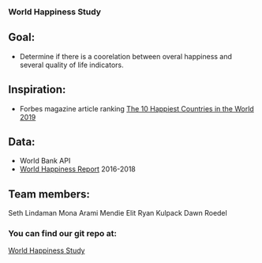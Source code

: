 ### World Happiness Study

## Goal:
*   Determine if there is a coorelation between overal happiness and several quality of life indicators.

## Inspiration:
*   Forbes magazine article ranking [The 10 Happiest Countries in the World 2019](https://www.forbes.com/sites/duncanmadden/2019/03/28/ranked-the-10-happiest-countries-in-the-world-in-2019/#18b8208748a5)

##  Data: 
*   World Bank API
*   [World Happiness Report](https://www.kaggle.com/unsdsn/world-happiness) 2016-2018

## Team members:

Seth Lindaman
Mona Arami
Mendie Elit
Ryan Kulpack
Dawn Roedel

### You can find our git repo at: 
[World Happiness Study](https://github.com/setholindaman/World-Happiness-Study)
  